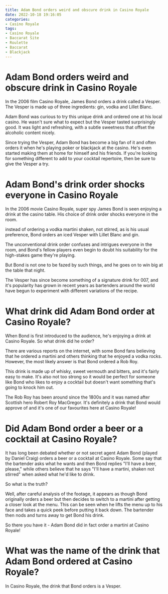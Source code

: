 ```yaml
---
title: Adam Bond orders weird and obscure drink in Casino Royale
date: 2022-10-18 19:16:05
categories:
- Casino Royale
tags:
- Casino Royale
- Baccarat Site
- Roulette
- Baccarat
- Blackjack
---
```



#  Adam Bond orders weird and obscure drink in Casino Royale

In the 2006 film Casino Royale, James Bond orders a drink called a Vesper. The Vesper is made up of three ingredients: gin, vodka and Lillet Blanc.

Adam Bond was curious to try this unique drink and ordered one at his local casino. He wasn't sure what to expect but the Vesper tasted surprisingly good. It was light and refreshing, with a subtle sweetness that offset the alcoholic content nicely.

Since trying the Vesper, Adam Bond has become a big fan of it and often orders it when he's playing poker or blackjack at the casino. He's even started making them at home for himself and his friends. If you're looking for something different to add to your cocktail repertoire, then be sure to give the Vesper a try.

#  Adam Bond's drink order shocks everyone in Casino Royale

In the 2006 movie Casino Royale, super spy James Bond is seen enjoying a drink at the casino table. His choice of drink order shocks everyone in the room.

 instead of ordering a vodka martini shaken, not stirred, as is his usual preference, Bond orders an iced Vesper with Lillet Blanc and gin.

The unconventional drink order confuses and intrigues everyone in the room, and Bond's fellow players even begin to doubt his suitability for the high-stakes game they're playing.

But Bond is not one to be fazed by such things, and he goes on to win big at the table that night.

The Vesper has since become something of a signature drink for 007, and it's popularity has grown in recent years as bartenders around the world have begun to experiment with different variations of the recipe.

#  What drink did Adam Bond order at Casino Royale?

When Bond is first introduced to the audience, he's enjoying a drink at Casino Royale. So what drink did he order?

There are various reports on the internet, with some Bond fans believing that he ordered a martini and others thinking that he enjoyed a vodka rocks. However, the most likely answer is that Bond ordered a Rob Roy.

This drink is made up of whisky, sweet vermouth and bitters, and it's fairly easy to make. It's also not too strong so it would be perfect for someone like Bond who likes to enjoy a cocktail but doesn't want something that's going to knock him out.

The Rob Roy has been around since the 1800s and it was named after Scottish hero Robert Roy MacGregor. It's definitely a drink that Bond would approve of and it's one of our favourites here at Casino Royale!

#  Did Adam Bond order a beer or a cocktail at Casino Royale?

It has long been debated whether or not secret agent Adam Bond (played by Daniel Craig) orders a beer or a cocktail at Casino Royale. Some say that the bartender asks what he wants and then Bond replies "I'll have a beer, please," while others believe that he says "I'll have a martini, shaken not stirred" when asked what he'd like to drink.

So what is the truth?

Well, after careful analysis of the footage, it appears as though Bond originally orders a beer but then decides to switch to a martini after getting a closer look at the menu. This can be seen when he lifts the menu up to his face and takes a quick peek before putting it back down. The bartender then nods and turns away to get Bond his drink.

So there you have it - Adam Bond did in fact order a martini at Casino Royale!

#  What was the name of the drink that Adam Bond ordered at Casino Royale?

In Casino Royale, the drink that Bond orders is a Vesper.